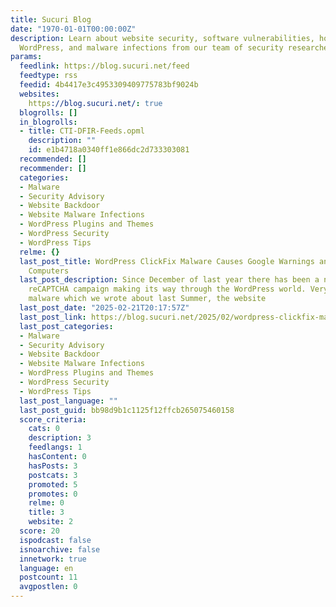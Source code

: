 ```yaml
---
title: Sucuri Blog
date: "1970-01-01T00:00:00Z"
description: Learn about website security, software vulnerabilities, how to protect
  WordPress, and malware infections from our team of security researchers.
params:
  feedlink: https://blog.sucuri.net/feed
  feedtype: rss
  feedid: 4b4417e3c4953309409775783bf9024b
  websites:
    https://blog.sucuri.net/: true
  blogrolls: []
  in_blogrolls:
  - title: CTI-DFIR-Feeds.opml
    description: ""
    id: e1b4718a0340ff1e866dc2d733303081
  recommended: []
  recommender: []
  categories:
  - Malware
  - Security Advisory
  - Website Backdoor
  - Website Malware Infections
  - WordPress Plugins and Themes
  - WordPress Security
  - WordPress Tips
  relme: {}
  last_post_title: WordPress ClickFix Malware Causes Google Warnings and Infected
    Computers
  last_post_description: Since December of last year there has been a new fake Google
    reCAPTCHA campaign making its way through the WordPress world. Very similar to
    malware which we wrote about last Summer, the website
  last_post_date: "2025-02-21T20:17:57Z"
  last_post_link: https://blog.sucuri.net/2025/02/wordpress-clickfix-malware-causes-google-warnings-and-infected-computers.html
  last_post_categories:
  - Malware
  - Security Advisory
  - Website Backdoor
  - Website Malware Infections
  - WordPress Plugins and Themes
  - WordPress Security
  - WordPress Tips
  last_post_language: ""
  last_post_guid: bb98d9b1c1125f12ffcb265075460158
  score_criteria:
    cats: 0
    description: 3
    feedlangs: 1
    hasContent: 0
    hasPosts: 3
    postcats: 3
    promoted: 5
    promotes: 0
    relme: 0
    title: 3
    website: 2
  score: 20
  ispodcast: false
  isnoarchive: false
  innetwork: true
  language: en
  postcount: 11
  avgpostlen: 0
---
```

